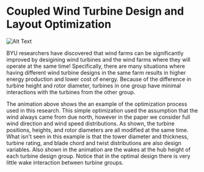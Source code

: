 # Coupled Wind Turbine Design and Layout Optimization
![Alt Text](lay.gif)

BYU researchers have discovered that wind farms can be significantly improved by desigining wind turbines and the wind farms where they will operate at the same time! Specifically, there are many situations where having different wind turbine designs in the same farm results in higher energy production and lower cost of energy. Because of the difference in turbine height and rotor diameter, turbines in one group have minimal interactions with the turbines from the other group. 

The animation above shows the an example of the optimization process used in this research. This simple optimization used the assumption that the wind always came from due north, however in the paper we consider full wind direction and wind speed distributions. As shown, the turbine positions, heights, and rotor diameters are all modified at the same time. What isn't seen in this example is that the tower diameter and thickness, turbine rating, and blade chord and twist distributions are also design variables. Also shown in the animation are the wakes at the hub height of each turbine design group. Notice that in the optimal design there is very little wake interaction between turbine groups.
